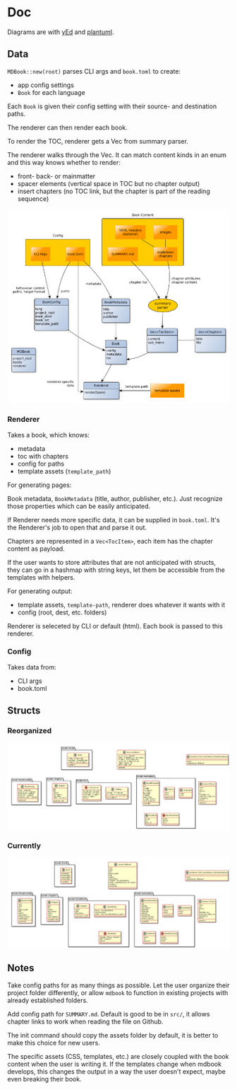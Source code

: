 # Doc

Diagrams are with [yEd](http://www.yworks.com/products/yed)
and [plantuml](http://plantuml.com).

## Data

`MDBook::new(root)` parses CLI args and `book.toml` to create:

- app config settings
- `Book` for each language

Each `Book` is given their config setting with their source- and destination
paths.

The renderer can then render each book.

To render the TOC, renderer gets a Vec<TocItem> from summary parser.

The renderer walks through the Vec. It can match content kinds in an enum and
this way knows whether to render:

- front- back- or mainmatter
- spacer elements (vertical space in TOC but no chapter output)
- insert chapters (no TOC link, but the chapter is part of the reading sequence)

![book data](assets/bookdata.png)

### Renderer

Takes a book, which knows:

- metadata
- toc with chapters
- config for paths
- template assets (`template_path`)

For generating pages:

Book metadata, `BookMetadata` (title, author, publisher, etc.). Just recognize
those properties which can be easily anticipated.

If Renderer needs more specific data, it can be supplied in `book.toml`. It's
the Renderer's job to open that and parse it out.

Chapters are represented in a `Vec<TocItem>`, each item has the chapter content
as payload.

If the user wants to store attributes that are not anticipated with structs,
they can go in a hashmap with string keys, let them be accessible from the
templates with helpers.

For generating output:

- template assets, `template-path`, renderer does whatever it wants with it
- config (root, dest, etc. folders)

Renderer is seleceted by CLI or default (html). Each book is passed to this
renderer.

### Config

Takes data from:

- CLI args
- book.toml

## Structs

### Reorganized

![structs reorganized](assets/structs-reorganized.png)

### Currently

![structs](assets/structs.png)

## Notes

Take config paths for as many things as possible. Let the user organize their
project folder differently, or allow `mdbook` to function in existing projects
with already established folders.

Add config path for `SUMMARY.md`. Default is good to be in `src/`, it allows
chapter links to work when reading the file on Github.

The init command should copy the assets folder by default, it is better to make
this choice for new users.

The specific assets (CSS, templates, etc.) are closely coupled with the book
content when the user is writing it. If the templates change when mdbook
develops, this changes the output in a way the user doesn't expect, maybe even
breaking their book.

